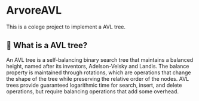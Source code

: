 # ArvoreAVL

This is a colege project to implement a AVL tree.

## 🌳 What is a AVL tree?
An AVL tree is a self-balancing binary search tree that maintains a balanced height, named after its inventors, Adelson-Velsky and Landis. The balance property is maintained through rotations, which are operations that change the shape of the tree while preserving the relative order of the nodes. AVL trees provide guaranteed logarithmic time for search, insert, and delete operations, but require balancing operations that add some overhead.
